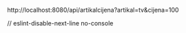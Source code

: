 http://localhost:8080/api/artikalcijena?artikal=tv&cijena=100

// eslint-disable-next-line no-console
